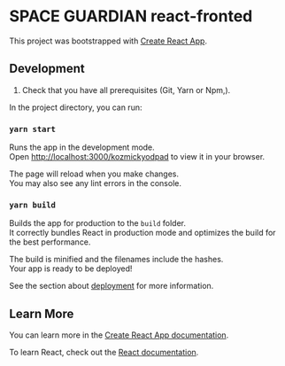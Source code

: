 # SPACE GUARDIAN react-fronted

This project was bootstrapped with [Create React App](https://github.com/facebook/create-react-app).

## Development

1. Check that you have all prerequisites (Git, Yarn or Npm,).

In the project directory, you can run:

### `yarn start`

Runs the app in the development mode.\
Open [http://localhost:3000/kozmickyodpad](http://localhost:3000/kozmickyodpad) to view it in your browser.

The page will reload when you make changes.\
You may also see any lint errors in the console.

### `yarn build`

Builds the app for production to the `build` folder.\
It correctly bundles React in production mode and optimizes the build for the best performance.

The build is minified and the filenames include the hashes.\
Your app is ready to be deployed!

See the section about [deployment](https://facebook.github.io/create-react-app/docs/deployment) for more information.

## Learn More

You can learn more in the [Create React App documentation](https://facebook.github.io/create-react-app/docs/getting-started).

To learn React, check out the [React documentation](https://reactjs.org/).